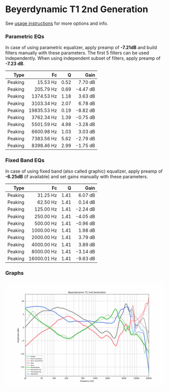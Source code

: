 # Beyerdynamic T1 2nd Generation
See [usage instructions](https://github.com/jaakkopasanen/AutoEq#usage) for more options and info.

### Parametric EQs
In case of using parametric equalizer, apply preamp of **-7.21dB** and build filters manually
with these parameters. The first 5 filters can be used independently.
When using independent subset of filters, apply preamp of **-7.23 dB**.

| Type    | Fc          |    Q | Gain     |
|--------:|------------:|-----:|---------:|
| Peaking | 15.53 Hz    | 0.52 | 7.70 dB  |
| Peaking | 205.79 Hz   | 0.69 | -4.47 dB |
| Peaking | 1374.53 Hz  | 1.18 | 3.63 dB  |
| Peaking | 3103.34 Hz  | 2.07 | 6.78 dB  |
| Peaking | 19835.53 Hz | 0.19 | -8.82 dB |
| Peaking | 3762.34 Hz  | 1.39 | -0.75 dB |
| Peaking | 5501.59 Hz  | 4.98 | -3.28 dB |
| Peaking | 6600.98 Hz  | 1.03 | 3.03 dB  |
| Peaking | 7383.56 Hz  | 5.62 | -2.79 dB |
| Peaking | 8398.46 Hz  | 2.99 | -1.75 dB |

### Fixed Band EQs
In case of using fixed band (also called graphic) equalizer, apply preamp of **-6.25dB**
(if available) and set gains manually with these parameters.

| Type    | Fc          |    Q | Gain     |
|--------:|------------:|-----:|---------:|
| Peaking | 31.25 Hz    | 1.41 | 6.07 dB  |
| Peaking | 62.50 Hz    | 1.41 | 0.14 dB  |
| Peaking | 125.00 Hz   | 1.41 | -2.24 dB |
| Peaking | 250.00 Hz   | 1.41 | -4.05 dB |
| Peaking | 500.00 Hz   | 1.41 | -0.96 dB |
| Peaking | 1000.00 Hz  | 1.41 | 1.98 dB  |
| Peaking | 2000.00 Hz  | 1.41 | 3.79 dB  |
| Peaking | 4000.00 Hz  | 1.41 | 3.89 dB  |
| Peaking | 8000.00 Hz  | 1.41 | -3.14 dB |
| Peaking | 16000.01 Hz | 1.41 | -9.63 dB |

### Graphs
![](./Beyerdynamic%20T1%202nd%20Generation.png)